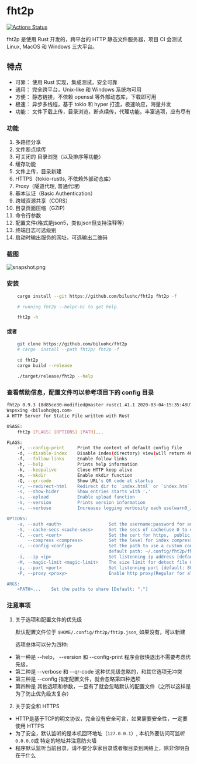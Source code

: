 # fht2p
[![Actions Status](https://github.com/biluohc/fht2p/workflows/CI/badge.svg)](https://github.com/biluohc/fht2p/actions)

fht2p 是使用 Rust 开发的，跨平台的 HTTP 静态文件服务器，项目 CI 会测试 Linux, MacOS 和 Windows 三大平台。

## 特点
- 可靠： 使用 Rust 实现，集成测试，安全可靠
- 通用： 完全跨平台，Unix-like 和 Windows 系统均可用
- 方便： 静态链接，不依赖 openssl 等外部动态库，下载即可用
- 极速： 异步多线程，基于 tokio 和 hyper 打造，极速响应，海量并发
- 功能： 文件下载上传，目录浏览，断点续传，代理功能，丰富选项，应有尽有

### 功能
1. 多路径分享
1. 文件断点续传
1. 可关闭的 目录浏览（以及排序等功能）
1. 缓存功能
1. 文件上传，目录新建
1. HTTPS（tokio-rustls, 不依赖外部动态库）
1. Proxy（隧道代理, 普通代理)
1. 基本认证（Basic Authentication）
1. 跨域资源共享（CORS）
1. 目录页面压缩（GZIP)
1. 命令行参数
1. 配置文件(格式是json5，类似json但支持注释等)
1. 终端日志可选级别
1. 启动时输出服务的网址，可选输出二维码

### 截图

![snapshot.png](https://raw.githubusercontent.com/biluohc/fht2p/master/config/assets/snapshot.png)

### 安装
```sh
    cargo install --git https://github.com/biluohc/fht2p fht2p -f

    # running fht2p --help(-h) to get help.

    fht2p -h
```
#### 或者
```sh
    git clone https://github.com/biluohc/fht2p
    # cargo  install --path fht2p/ fht2p -f

    cd fht2p
    cargo build --release

    ./target/release/fht2p --help
```

### 查看帮助信息，配置文件可以参考项目下的 config 目录
```sh
fht2p 0.9.3 (8d85ce30-modified@master rustc1.41.1 2020-03-04~15:35:48UTC)
Wspsxing <biluohc@qq.com>
A HTTP Server for Static File written with Rust

USAGE:
    fht2p [FLAGS] [OPTIONS] [PATH]...

FLAGS:
    -F, --config-print     Print the content of default config file
    -d, --disable-index    Disable index(directory) view(will return 403)
    -f, --follow-links     Enable follow links
    -h, --help             Prints help information
    -k, --keepalive        Close HTTP keep alive
    -m, --mkdir            Enable mkdir function
    -Q, --qr-code          Show URL's QR code at startup
    -r, --redirect-html    Redirect dir to `index.html` or `index.htm` if it exists
    -s, --show-hider       Show entries starts with '.'
    -u, --upload           Enable upload function
    -V, --version          Prints version information
    -v, --verbose          Increases logging verbosity each use(warn0_info1_debug2_trace3+)

OPTIONS:
    -a, --auth <auth>                  Set the username:password for authorization
    -S, --cache-secs <cache-secs>      Set the secs of cache(use 0 to close) [default: 60]
    -C, --cert <cert>                  Set the cert for https,  public_cert_file:private_key_file
        --compress <compress>          Set the level for index compress, should between 0~9, use 0 to close [default: 5]
    -c, --config <config>              Set the path to use a custom config file
                                       default path: ~/.config/fht2p/fht2p.json
    -i, --ip <ip>                      Set listenning ip address [default: 127.0.0.1]
    -M, --magic-limit <magic-limit>    The size limit for detect file ContenType(use 0 to close) [default: 10485760]
    -p, --port <port>                  Set listenning port [default: 8000]
    -P, --proxy <proxy>                Enable http proxy(Regular for allowed domains, empty string can allow all)

ARGS:
    <PATH>...    Set the paths to share [Default: "."]
```

### 注意事项
1. 关于选项和配置文件的优先级

    默认配置文件位于 `$HOME/.config/fht2p/fht2p.json`, 如果没有，可以新建

    选项总体可以分为四种:
- 第一种是 --help， --version 和 --config-print 程序会很快退出不需要考虑优先级，
- 第二种是 --verbose 和 --qr-code 这种优先级忽略的，和其它选项无冲突
- 第三种是 --config 指定配置文件，就会忽略第四种选项
- 第四种是 其他选项和参数，一旦有了就会忽略默认的配置文件（之所以这样是为了防止优先级太复杂）

2. 关于安全和 HTTPS

- HTTP是基于TCP的明文协议，完全没有安全可言，如果需要安全性，一定要使用 HTTPS
- 为了安全，默认监听的是本机回环地址（`127.0.0.1`）, 本机外要访问可监听 `0.0.0.0`或 特定的地址并注意防火墙
- 程序默认监听当前目录，请不要分享家目录或者根目录到网络上，除非你明白在干什么
